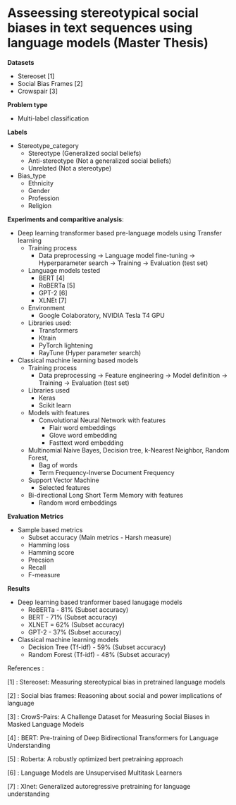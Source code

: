 # Asseessing stereotypical social biases in text sequences using language models (Master Thesis)

**Datasets** 
  * Stereoset [1]
  * Social Bias Frames [2]
  * Crowspair [3]
 
**Problem type**
 * Multi-label classification 

**Labels**
 * Stereotype_category
   * Stereotype (Generalized social beliefs)
   * Anti-stereotype (Not a generalized social beliefs)
   * Unrelated (Not a stereotype)
 * Bias_type
   * Ethnicity 
   * Gender
   * Profession 
   * Religion 

**Experiments and comparitive analysis**:
 * Deep learning transformer based pre-language models using Transfer learning
   * Training process
     * Data preprocessing -> Language model fine-tuning -> Hyperparameter search -> Training -> Evaluation (test set)   
   * Language models tested
     * BERT [4]
     * RoBERTa [5]
     * GPT-2 [6]
     * XLNEt [7] 
   * Environment 
     * Google Colaboratory, NVIDIA Tesla T4 GPU
   * Libraries used:
     * Transformers
     * Ktrain
     * PyTorch lightening
     * RayTune (Hyper parameter search)       
 * Classical machine learning based models
    * Training process 
      * Data preprocessing -> Feature engineering -> Model definition -> Training -> Evaluation (test set)
    * Libraries used 
      * Keras
      * Scikit learn
    * Models with features    
      * Convolutional Neural Network with features
        * Flair word embeddings
        * Glove word embedding
        * Fasttext word embedding
    * Multinomial Naive Bayes, Decision tree, k-Nearest Neighbor, Random Forest, 
      * Bag of words 
      * Term Frequency-Inverse Document Frequency
    * Support Vector Machine 
      * Selected features 
    *  Bi-directional Long Short Term Memory with features
       * Random word embeddings   

**Evaluation Metrics** 
  * Sample based metrics 
    * Subset accuracy (Main metrics - Harsh measure)
    * Hamming loss
    * Hamming score
    * Precsion 
    * Recall
    * F-measure

**Results**  
  * Deep learning based tranformer based lanugage models 
     * RoBERTa - 81% (Subset accuracy)
     * BERT - 71% (Subset accuracy)
     * XLNET = 62% (Subset accuracy)
     * GPT-2 - 37% (Subset accuracy)  
  * Classical machine learning models
     * Decision Tree (Tf-idf) - 59% (Subset accuracy) 
     * Random Forest (Tf-idf) - 48% (Subset accuracy) 



  
  
  References :
  
  [1] : Stereoset: Measuring stereotypical bias in pretrained language models
  
  [2] : Social bias frames: Reasoning about social and power implications of language
  
  [3] : CrowS-Pairs: A Challenge Dataset for Measuring Social Biases in Masked Language Models
  
  [4] : BERT: Pre-training of Deep Bidirectional Transformers for Language Understanding
  
  [5] : Roberta: A robustly optimized bert pretraining approach
  
  [6] : Language Models are Unsupervised Multitask Learners
  
  [7] : Xlnet: Generalized autoregressive pretraining for language understanding
